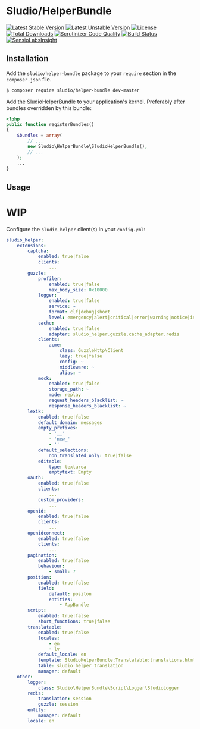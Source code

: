 # Sludio/HelperBundle

[![Latest Stable Version](https://poser.pugx.org/sludio/helper-bundle/v/stable)](https://packagist.org/packages/sludio/helper-bundle) [![Latest Unstable Version](https://poser.pugx.org/sludio/helper-bundle/v/unstable)](https://packagist.org/packages/sludio/helper-bundle) [![License](https://poser.pugx.org/sludio/helper-bundle/license)](https://packagist.org/packages/sludio/helper-bundle) [![Total Downloads](https://poser.pugx.org/sludio/helper-bundle/downloads)](https://packagist.org/packages/sludio/helper-bundle) [![Scrutinizer Code Quality](https://scrutinizer-ci.com/g/ozo2003/HelperBundle/badges/quality-score.png?b=master)](https://scrutinizer-ci.com/g/ozo2003/HelperBundle/?branch=master) [![Build Status](https://scrutinizer-ci.com/g/ozo2003/HelperBundle/badges/build.png?b=master)](https://scrutinizer-ci.com/g/ozo2003/HelperBundle/build-status/master) [![SensioLabsInsight](https://insight.sensiolabs.com/projects/d669875d-73dc-423c-a2a5-413aadea8848/mini.png)](https://insight.sensiolabs.com/projects/d669875d-73dc-423c-a2a5-413aadea8848)

## Installation ##
Add the `sludio/helper-bundle` package to your `require` section in the `composer.json` file.

``` bash
$ composer require sludio/helper-bundle dev-master
```

Add the SludioHelperBundle to your application's kernel. Preferably after bundles overridden by this bundle:

``` php
<?php
public function registerBundles()
{
    $bundles = array(
        // ...
        new Sludio\HelperBundle\SludioHelperBundle(),
        // ...
    );
    ...
}
```

## Usage ##

# WIP #

Configure the `sludio_helper` client(s) in your `config.yml`:
``` yaml
sludio_helper:
    extensions:
        captcha:
            enabled: true|false
            clients:
                ...
        guzzle:
            profiler:
                enabled: true|false
                max_body_size: 0x10000
            logger:
                enabled: true|false
                service: ~
                format: clf|debug|short
                level: emergency|alert|critical|error|warning|notice|info|debug
            cache:
                enabled: true|false
                adapter: sludio_helper.guzzle.cache_adapter.redis
            clients:
                acme:
                    class: GuzzleHttp\Client
                    lazy: true|false
                    config: ~
                    middleware: ~
                    alias: ~
            mock:
                enabled: true|false
                storage_path: ~
                mode: replay
                request_headers_blacklist: ~
                response_headers_blacklist: ~
        lexik:
            enabled: true|false
            default_domain: messages
            empty_prefixes:
                - '__'
                - 'new_'
                - ''
            default_selections:
                non_translated_only: true|false
            editable:
                type: textarea
                emptytext: Empty
        oauth:
            enabled: true|false
            clients:
                ...
            custom_providers:
                ...
        openid:
            enabled: true|false
            clients:
                ...
        openidconnect:
            enabled: true|false
            clients:
                ...
        pagination:
            enabled: true|false
            behaviour:
                - small: 7
        position:
            enabled: true|false
            field:
                default: positon
                entities:
                    - AppBundle
        script:
            enabled: true|false
            short_functions: true|false
        translatable:
            enabled: true|false
            locales:
                - en
                - lv
            default_locale: en
            template: SludioHelperBundle:Translatable:translations.html.twig
            table: sludio_helper_translation
            manager: default
    other:
        logger:
            class: Sludio\HelperBundle\Script\Logger\SludioLogger
        redis:
            translation: session
            guzzle: session
        entity:
            manager: default
        locale: en
```

